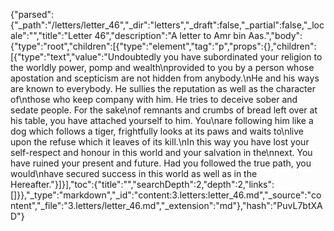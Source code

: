 {"parsed":{"_path":"/letters/letter_46","_dir":"letters","_draft":false,"_partial":false,"_locale":"","title":"Letter 46","description":"A letter to Amr bin Aas.","body":{"type":"root","children":[{"type":"element","tag":"p","props":{},"children":[{"type":"text","value":"Undoubtedly you have subordinated your religion to the worldly power, pomp and wealth\nprovided to you by a person whose apostation and scepticism are not hidden from anybody.\nHe and his ways are known to everybody. He sullies the reputation as well as the character of\nthose who keep company with him. He tries to deceive sober and sedate people. For the sake\nof remnants and crumbs of bread left over at his table, you have attached yourself to him. You\nare following him like a dog which follows a tiger, frightfully looks at its paws and waits to\nlive upon the refuse which it leaves of its kill.\nIn this way you have lost your self-respect and honour in this world and your salvation in the\nnext. You have ruined your present and future. Had you followed the true path, you would\nhave secured success in this world as well as in the Hereafter."}]}],"toc":{"title":"","searchDepth":2,"depth":2,"links":[]}},"_type":"markdown","_id":"content:3.letters:letter_46.md","_source":"content","_file":"3.letters/letter_46.md","_extension":"md"},"hash":"PuvL7btXAD"}